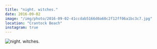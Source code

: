 ```yaml
---
title: "night. witches."
date: 2016-09-02
image: "/img/photo/2016-09-02-41ccdab5166d0a60c2f12ff06a1bc3c7.jpg"
location: "Crantock Beach"
instagram: true
---
```


![night. witches.](/img/photo/2016-09-02-41ccdab5166d0a60c2f12ff06a1bc3c7.jpg)
